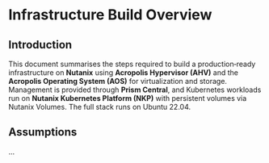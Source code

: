 # Infrastructure Build Overview

## Introduction

This document summarises the steps required to build a production‑ready infrastructure on **Nutanix** using **Acropolis Hypervisor (AHV)** and the **Acropolis Operating System (AOS)** for virtualization and storage. Management is provided through **Prism Central**, and Kubernetes workloads run on **Nutanix Kubernetes Platform (NKP)** with persistent volumes via Nutanix Volumes. The full stack runs on Ubuntu 22.04.

## Assumptions
...
